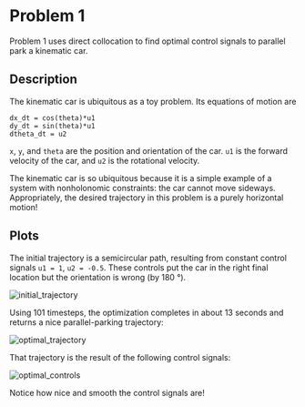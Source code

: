 # Problem 1

Problem 1 uses direct collocation to find optimal control signals to parallel park a kinematic car.

## Description
The kinematic car is ubiquitous as a toy problem. Its equations of motion are
```
dx_dt = cos(theta)*u1
dy_dt = sin(theta)*u1
dtheta_dt = u2
```

`x`, `y`, and `theta` are the position and orientation of the car. `u1` is the forward velocity of the car, and `u2` is the rotational velocity.

The kinematic car is so ubiquitous because it is a simple example of a system with nonholonomic constraints: the car cannot move sideways. Appropriately, the desired trajectory in this problem is a purely horizontal motion!

## Plots
The initial trajectory is a semicircular path, resulting from constant control signals `u1 = 1`, `u2 = -0.5`. These controls put the car in the right final location but the orientation is wrong (by 180 &deg;).

![initial_trajectory](/initialtrajectory.jpg)

Using 101 timesteps, the optimization completes in about 13 seconds and returns a nice parallel-parking trajectory:

![optimal_trajectory](/optimalrajectory.jpg)

That trajectory is the result of the following control signals:

![optimal_controls](/optimalcontrols.jpg)

Notice how nice and smooth the control signals are!
